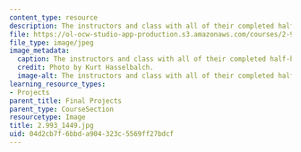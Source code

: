 ```yaml
---
content_type: resource
description: The instructors and class with all of their completed half-hull models.
file: https://ol-ocw-studio-app-production.s3.amazonaws.com/courses/2-993-special-topics-in-mechanical-engineering-the-art-and-science-of-boat-design-january-iap-2007/04d2cb7f6bbda904323c5569ff27bdcf_29931449.jpg
file_type: image/jpeg
image_metadata:
  caption: The instructors and class with all of their completed half-hull models.
  credit: Photo by Kurt Hasselbalch.
  image-alt: The instructors and class with all of their completed half-hull models.
learning_resource_types:
- Projects
parent_title: Final Projects
parent_type: CourseSection
resourcetype: Image
title: 2.993_1449.jpg
uid: 04d2cb7f-6bbd-a904-323c-5569ff27bdcf
---
```


